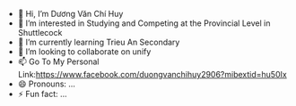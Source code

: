 - 👋 Hi, I’m Dương Văn Chí Huy
- 👀 I’m interested in Studying and Competing at the Provincial Level in Shuttlecock
- 🌱 I’m currently learning Trieu An Secondary
- 💞️ I’m looking to collaborate on unify
- 📫 Go To My Personal Link:https://www.facebook.com/duongvanchihuy2906?mibextid=hu50Ix
- 😄 Pronouns: ...
- ⚡ Fun fact: ...

<!---
DuongHuy290/DuongHuy290 is a ✨ special ✨ repository because its `README.md` (this file) appears on your GitHub profile.
You can click the Preview link to take a look at your changes.
--->
